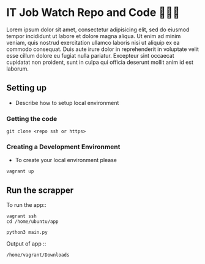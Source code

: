 # IT Job Watch Repo and Code 👩🏻‍💻
Lorem ipsum dolor sit amet, consectetur adipisicing elit, sed do eiusmod tempor incididunt ut labore et dolore magna aliqua. Ut enim ad minim veniam, quis nostrud exercitation ullamco laboris nisi ut aliquip ex ea commodo consequat. Duis aute irure dolor in reprehenderit in voluptate velit esse cillum dolore eu fugiat nulla pariatur. Excepteur sint occaecat cupidatat non proident, sunt in culpa qui officia deserunt mollit anim id est laborum.


## Setting up
- Describe how to setup local environment

### Getting the code

```
git clone <repo ssh or https>
```


### Creating a Development Environment


- To create your local environment please

```
vagrant up
```
<!-- To see the website with your changes go to :::

```
development.local
```
-->  
## Run the scrapper
To run the app::

```
vagrant ssh
cd /home/ubuntu/app

python3 main.py

```

Output of app ::

 ```
 /home/vagrant/Downloads
 ```
